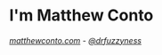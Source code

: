 I'm Matthew Conto
===
###### [matthewconto.com](http://matthewconto.com) - [@drfuzzyness](https://twitter.com/drfuzzyness)